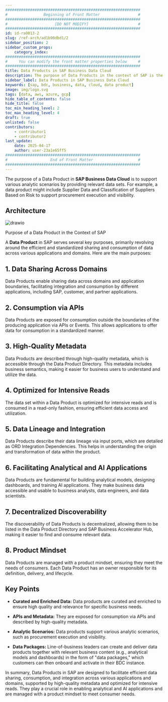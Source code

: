 ```yaml
---
############################################################
#                Beginning of Front Matter                 #
############################################################
#                     [DO NOT MODIFY]                      #
############################################################
id: id-ra0013-2 
slug: /ref-arch/ad1b90dbd1/2
sidebar_position: 2
sidebar_custom_props:
    category_index:
############################################################
#     You can modify the front matter properties below     #
############################################################
title: Data Products in SAP Business Data Cloud
description: The purpose of Data Products in the context of SAP is the efficient and standardized sharing and consumption of data across applications and domains. It helps ensure high-quality metadata, is optimized for intensive reads, and describes the lineage and interfaces available for integration.
sidebar_label: Data Products in SAP Business Data Cloud
keywords: [sap, bdc, business, data, cloud, data product]
image: img/logo.svg
tags: [data, aws, azure, gcp]
hide_table_of_contents: false
hide_title: false
toc_min_heading_level: 2
toc_max_heading_level: 4
draft: true
unlisted: false
contributors:
    - contributor1
    - contributor2
last_update:
    date: 2025-04-17
    author: user-23a1e65ff5
############################################################
#                   End of Front Matter                    #
############################################################
---
```


The purpose of a Data Product in **SAP Business Data Cloud** is to support various analytic scenarios by providing relevant data sets. For example, a data product might include Supplier Data and Classification of Suppliers Based on Risk to support procurement execution and visibility.

## Architecture

<!-- The drawio "image" should appear right after the Solution Diagram SVG image -->
<!-- Note: [PLACEHOLDER] Please update the drawio with your architecture's drawio  -->

![drawio](drawio/template.drawio)

 Purpose of a Data Product in the Context of SAP

A **Data Product** in SAP serves several key purposes, primarily revolving around the efficient and standardized sharing and consumption of data across various applications and domains. Here are the main purposes:

## 1. **Data Sharing Across Domains**
Data Products enable sharing data across domains and application boundaries, facilitating integration and consumption by different applications, including SAP, customer, and partner applications.

## 2. **Consumption via APIs**
Data Products are exposed for consumption outside the boundaries of the producing application via APIs or Events. This allows applications to offer data for consumption in a standardized manner.

## 3. **High-Quality Metadata**
Data Products are described through high-quality metadata, which is accessible through the Data Product Directory. This metadata includes business semantics, making it easier for business users to understand and utilize the data.

## 4. **Optimized for Intensive Reads**
The data set within a Data Product is optimized for intensive reads and is consumed in a read-only fashion, ensuring efficient data access and utilization.

## 5. **Data Lineage and Integration**
Data Products describe their data lineage via input ports, which are detailed as ORD Integration Dependencies. This helps in understanding the origin and transformation of data within the product.

## 6. **Facilitating Analytical and AI Applications**
Data Products are fundamental for building analytical models, designing dashboards, and training AI applications. They make business data accessible and usable to business analysts, data engineers, and data scientists.

## 7. **Decentralized Discoverability**
The discoverability of Data Products is decentralized, allowing them to be listed in the Data Product Directory and SAP Business Accelerator Hub, making it easier to find and consume relevant data.

## 8. **Product Mindset**
Data Products are managed with a product mindset, ensuring they meet the needs of consumers. Each Data Product has an owner responsible for its definition, delivery, and lifecycle.

## Key Points

- **Curated and Enriched Data:** Data products are curated and enriched to ensure high quality and relevance for specific business needs.

- **APIs and Metadata:** They are exposed for consumption via APIs and described by high-quality metadata.

- **Analytic Scenarios:** Data products support various analytic scenarios, such as procurement execution and visibility.

- **Data Packages:** Line-of-business leaders can create and deliver data products together with relevant business content (e.g., analytical models and dashboards) in the form of "data packages," which customers can then onboard and activate in their BDC instance.

In summary, Data Products in SAP are designed to facilitate efficient data sharing, consumption, and integration across various applications and domains, supported by high-quality metadata and optimized for intensive reads. They play a crucial role in enabling analytical and AI applications and are managed with a product mindset to meet consumer needs.